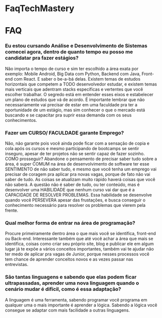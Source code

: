 # FaqTechMastery

# FAQ
### Eu estou cursando Análise e Desenvolvimento de Sistemas comecei agora, dentro de quanto tempo eu posso me candidatar pra fazer estágios?
Não importa o tempo de curso e sim ter escolhido a área exata por exemplo: Mobile Android, Big Data com Python, Backend com Java, Front-end com React.
E saber o be-a-bá delas.
Existem temas de estudos horizontais que competem a TODO desenvolvedor estudar, e existem temas mais verticais que adentram stacks específicas e vertentes que você escolher trabalhar. O segredo está em entender esses eixos e estabelecer um plano de estudos que vá de acordo.
É importante lembrar que não necessariamente vai precisar de estar em uma faculdade pra ter a oportunidade de um estágio, mas sim conhecer o que o mercado está buscando e se capacitar pra suprir essa demanda com os seus conhecimentos.

### Fazer um CURSO/ FACULDADE garante Emprego?
Não, não garante pois você ainda pode ficar com a sensação de copia e cola após os cursos e mesmo participando de bootcamps se sentir inseguro, apesar de ter projetos não se sentir capaz de fazer sozinho. COMO prosseguir?
Abandone o pensamento de precisar saber tudo sobre a área, é super COMUM na área de desenvolvimento de software ter esse SENTIMENTO de não saber tudo, e mesmo que você tenha um emprego vai precisar de coragem pra aplicar pra novas vagas, porque de fato não vai saber de tudo. As coisas se atualizam muito rápido haverá coisas que você não saberá.
A questão não é saber de tudo, ou ter conteúdo, mas é desenvolver uma HABILIDADE que nenhum curso vai dar que é a CAPACIDADE DE RESOLVER PROBLEMAS. Essa habilidade se desenvolve quando você PERSEVERA apesar das frustações, e busca conseguir o conhecimento necessário para resolver os problemas que vierem pela frente.

### Qual melhor forma de entrar na área de programação?
Procure primeiramente dentro área o que mais você se identifica, front-end ou Back-end.
Interessante também que até você achar a área que mais se identifica, coisas como criar seu próprio site, blog e publicar ele em algum lugar já te expõe a vários conceitos importantes, também vai te ajudar não ter medo de aplicar pra vagas de Junior, porque nesses processos você tem chance de aprender conceitos novos e as vezes passar nas entrevistas.


### São tantas linguagens e sabendo que elas podem ficar ultrapassadas, aprender uma nova linguagem quando o cenário mudar é difícil, como é essa adaptação?
A linguagem é uma ferramenta, sabendo programar você programa em qualquer uma o mais importante é aprender a lógica. Sabendo a lógica você consegue se adaptar com mais facilidade a outras linguagens.

